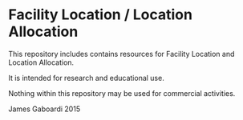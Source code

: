 # Facility Location / Location Allocation
This repository includes contains resources
for Facility Location and Location Allocation. 

It is intended for research and educational use.

Nothing within this repository may be used 
for commercial activities. 


James Gaboardi
2015
